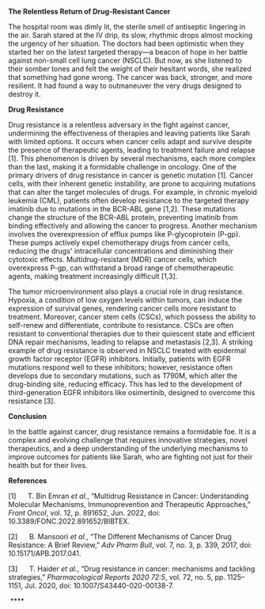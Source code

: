 **The Relentless Return of Drug-Resistant Cancer**

The hospital room was dimly lit, the sterile smell of antiseptic lingering in the air. Sarah stared at the IV drip, its slow, rhythmic drops almost mocking the urgency of her situation. The doctors had been optimistic when they started her on the latest targeted therapy—a beacon of hope in her battle against non-small cell lung cancer (NSCLC). But now, as she listened to their somber tones and felt the weight of their hesitant words, she realized that something had gone wrong. The cancer was back, stronger, and more resilient. It had found a way to outmaneuver the very drugs designed to destroy it.

**Drug Resistance**

Drug resistance is a relentless adversary in the fight against cancer, undermining the effectiveness of therapies and leaving patients like Sarah with limited options. It occurs when cancer cells adapt and survive despite the presence of therapeutic agents, leading to treatment failure and relapse \[1]. This phenomenon is driven by several mechanisms, each more complex than the last, making it a formidable challenge in oncology. One of the primary drivers of drug resistance in cancer is genetic mutation \[1]. Cancer cells, with their inherent genetic instability, are prone to acquiring mutations that can alter the target molecules of drugs. For example, in chronic myeloid leukemia (CML), patients often develop resistance to the targeted therapy imatinib due to mutations in the BCR-ABL gene \[1,2]. These mutations change the structure of the BCR-ABL protein, preventing imatinib from binding effectively and allowing the cancer to progress. Another mechanism involves the overexpression of efflux pumps like P-glycoprotein (P-gp). These pumps actively expel chemotherapy drugs from cancer cells, reducing the drugs' intracellular concentrations and diminishing their cytotoxic effects. Multidrug-resistant (MDR) cancer cells, which overexpress P-gp, can withstand a broad range of chemotherapeutic agents, making treatment increasingly difficult \[1,3].

The tumor microenvironment also plays a crucial role in drug resistance. Hypoxia, a condition of low oxygen levels within tumors, can induce the expression of survival genes, rendering cancer cells more resistant to treatment. Moreover, cancer stem cells (CSCs), which possess the ability to self-renew and differentiate, contribute to resistance. CSCs are often resistant to conventional therapies due to their quiescent state and efficient DNA repair mechanisms, leading to relapse and metastasis \[2,3]. A striking example of drug resistance is observed in NSCLC treated with epidermal growth factor receptor (EGFR) inhibitors. Initially, patients with EGFR mutations respond well to these inhibitors; however, resistance often develops due to secondary mutations, such as T790M, which alter the drug-binding site, reducing efficacy. This has led to the development of third-generation EGFR inhibitors like osimertinib, designed to overcome this resistance \[3].

**Conclusion**

In the battle against cancer, drug resistance remains a formidable foe. It is a complex and evolving challenge that requires innovative strategies, novel therapeutics, and a deep understanding of the underlying mechanisms to improve outcomes for patients like Sarah, who are fighting not just for their health but for their lives.

**References**

\[1]      T. Bin Emran _et al._, “Multidrug Resistance in Cancer: Understanding Molecular Mechanisms, Immunoprevention and Therapeutic Approaches,” _Front Oncol_, vol. 12, p. 891652, Jun. 2022, doi: 10.3389/FONC.2022.891652/BIBTEX.

\[2]      B. Mansoori _et al._, “The Different Mechanisms of Cancer Drug Resistance: A Brief Review,” _Adv Pharm Bull_, vol. 7, no. 3, p. 339, 2017, doi: 10.15171/APB.2017.041.

\[3]      T. Haider _et al._, “Drug resistance in cancer: mechanisms and tackling strategies,” _Pharmacological Reports 2020 72:5_, vol. 72, no. 5, pp. 1125–1151, Jul. 2020, doi: 10.1007/S43440-020-00138-7.

 ****
